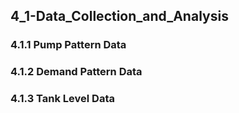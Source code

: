 ## 4_1-Data_Collection_and_Analysis

### 4.1.1 Pump Pattern Data

### 4.1.2 Demand Pattern Data

### 4.1.3 Tank Level Data
